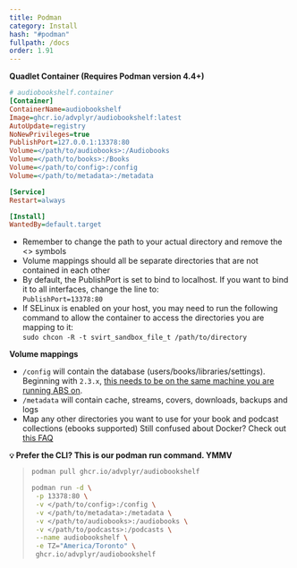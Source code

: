 ```yaml
---
title: Podman
category: Install
hash: "#podman"
fullpath: /docs
order: 1.91
---
```


**Quadlet Container (Requires Podman version 4.4+)**

```ini
# audiobookshelf.container
[Container]
ContainerName=audiobookshelf
Image=ghcr.io/advplyr/audiobookshelf:latest
AutoUpdate=registry
NoNewPrivileges=true
PublishPort=127.0.0.1:13378:80
Volume=</path/to/audiobooks>:/Audiobooks
Volume=</path/to/books>:/Books
Volume=</path/to/config>:/config
Volume=</path/to/metadata>:/metadata

[Service]
Restart=always

[Install]
WantedBy=default.target
```

<div class=warn>
<ul>
<li>Remember to change the path to your actual directory and remove the &#60;&#62; symbols</li>
<li>Volume mappings should all be separate directories that are not contained in each other</li>
<li>
    By default, the PublishPort is set to bind to localhost.
    If you want to bind it to all interfaces, change the line to:
    <br/>
    <code>PublishPort=13378:80</code>
</li>
<li>
    If SELinux is enabled on your host, you may need to run the following command to allow the container to access the directories you are mapping to it:
    <br/>
    <code>sudo chcon -R -t svirt_sandbox_file_t /path/to/directory</code>
</li>
</li>
</ul>
</div>

**Volume mappings**

- `/config` will contain the database (users/books/libraries/settings). Beginning with `2.3.x`, [this needs to be on the same machine you are running ABS on](/guides/migration-and-backups#from-version-22x).
- `/metadata` will contain cache, streams, covers, downloads, backups and logs
- Map any other directories you want to use for your book and podcast collections (ebooks supported)
Still confused about Docker? Check out [this FAQ](/faq/server#im-still-confused-about-what-docker-and-containers-are-and-how-they-work)

**``💡`` Prefer the CLI? This is our podman run command. YMMV**

> ```bash
>podman pull ghcr.io/advplyr/audiobookshelf
>
>podman run -d \
>  -p 13378:80 \
>  -v </path/to/config>:/config \
>  -v </path/to/metadata>:/metadata \
>  -v </path/to/audiobooks>:/audiobooks \
>  -v </path/to/podcasts>:/podcasts \
>  --name audiobookshelf \
>  -e TZ="America/Toronto" \
>  ghcr.io/advplyr/audiobookshelf
